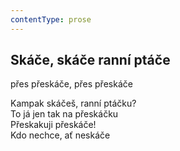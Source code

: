 ```yaml
---
contentType: prose
---
```


<section>

## Skáče, skáče ranní ptáče

přes přeskáče, přes přeskáče

Kampak skáčeš, ranní ptáčku?  
To já jen tak na přeskáčku  
Přeskakuji přeskáče!  
Kdo nechce, ať neskáče

</section>
